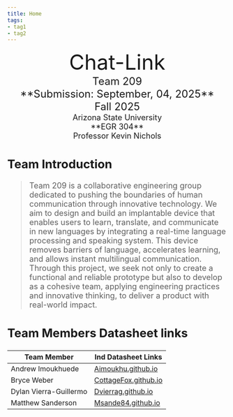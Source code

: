 ```yaml
---
title: Home
tags:
- tag1
- tag2
---
```

<center>
<font size="8">Chat-Link<br>
<font size="5">Team 209<br>
**Submission: September, 04, 2025**<br>
Fall 2025<br>
<font size="4">Arizona State University<br>
**EGR 304**<br>
Professor Kevin Nichols<br>
  

</center>

## Team Introduction

> Team 209 is a collaborative engineering group dedicated to pushing the boundaries of human communication through innovative technology. We aim to design and build an implantable device that enables users to  learn, translate, and communicate in new languages by integrating a real-time language processing and speaking system. This device removes barriers of language, accelerates learning, and allows instant multilingual communication. Through this project, we seek not only to create a functional and reliable prototype but also to develop as a cohesive team, applying engineering practices and innovative thinking, to deliver a product with real-world impact.


## Team Members Datasheet links

| **Team Member**        |**Ind Datasheet Links** |
| ---------------------- | -----------------------|
| Andrew Imoukhuede      | [Aimoukhu.github.io](https://github.com/Aimoukhu/Aimoukhu.github.io) |
| Bryce Weber            | [CottageFox.github.io](https://github.com/CottageFox/CottageFox.github.io) |
| Dylan Vierra-Guillermo | [Dvierrag.github.io](https://github.com/dvierrag/dvierrag.github.io) |
| Matthew Sanderson      | [Msande84.github.io](https://github.com/msande84/msande84.github.io) |
